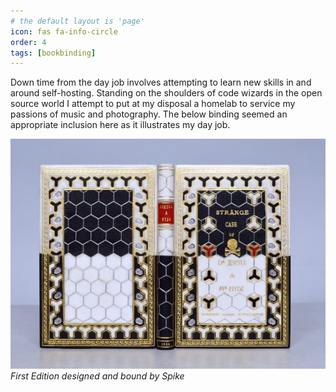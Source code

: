 ```yaml
---
# the default layout is 'page'
icon: fas fa-info-circle
order: 4
tags: [bookbinding]
---
```





Down time from the day job involves attempting to learn new skills in and around self-hosting. Standing on the shoulders of code wizards in the open source world I attempt to put at my disposal a homelab to service my passions of music and photography. The below binding seemed an appropriate inclusion here as it illustrates my day job.

![bookbinding](/assets/img/images/jekyllandhyde.jpg)
_First Edition designed and bound by Spike_